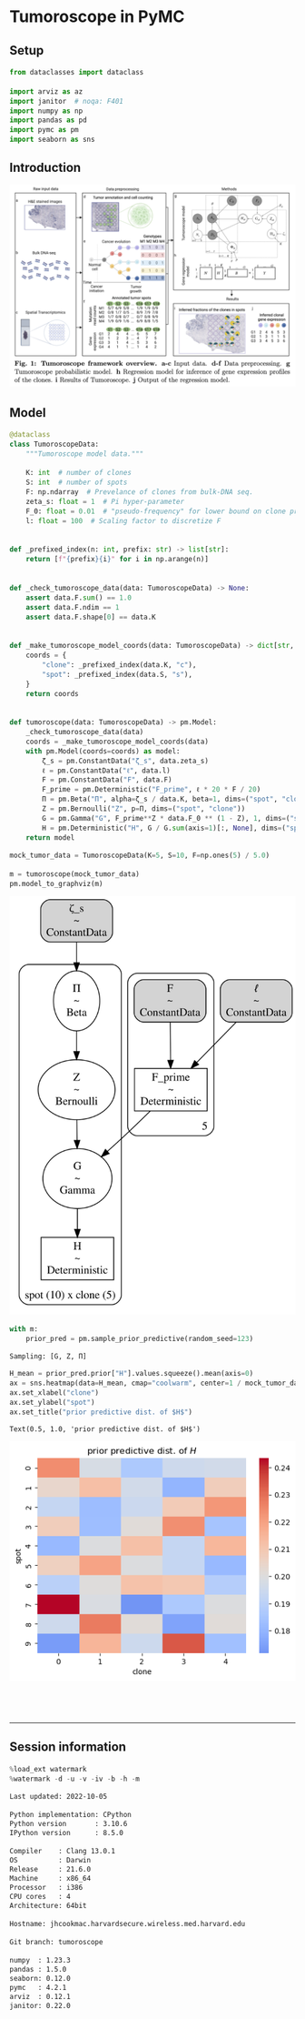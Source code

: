 # Tumoroscope in PyMC

## Setup


```python
from dataclasses import dataclass

import arviz as az
import janitor  # noqa: F401
import numpy as np
import pandas as pd
import pymc as pm
import seaborn as sns
```

## Introduction

![tumoroscope overview](tumoroscope-overview.png)

## Model


```python
@dataclass
class TumoroscopeData:
    """Tumoroscope model data."""

    K: int  # number of clones
    S: int  # number of spots
    F: np.ndarray  # Prevelance of clones from bulk-DNA seq.
    zeta_s: float = 1  # Pi hyper-parameter
    F_0: float = 0.01  # "pseudo-frequency" for lower bound on clone proportion
    l: float = 100  # Scaling factor to discretize F


def _prefixed_index(n: int, prefix: str) -> list[str]:
    return [f"{prefix}{i}" for i in np.arange(n)]


def _check_tumoroscope_data(data: TumoroscopeData) -> None:
    assert data.F.sum() == 1.0
    assert data.F.ndim == 1
    assert data.F.shape[0] == data.K


def _make_tumoroscope_model_coords(data: TumoroscopeData) -> dict[str, list[str]]:
    coords = {
        "clone": _prefixed_index(data.K, "c"),
        "spot": _prefixed_index(data.S, "s"),
    }
    return coords


def tumoroscope(data: TumoroscopeData) -> pm.Model:
    _check_tumoroscope_data(data)
    coords = _make_tumoroscope_model_coords(data)
    with pm.Model(coords=coords) as model:
        ζ_s = pm.ConstantData("ζ_s", data.zeta_s)
        ℓ = pm.ConstantData("ℓ", data.l)
        F = pm.ConstantData("F", data.F)
        F_prime = pm.Deterministic("F_prime", ℓ * 20 * F / 20)
        Π = pm.Beta("Π", alpha=ζ_s / data.K, beta=1, dims=("spot", "clone"))
        Z = pm.Bernoulli("Z", p=Π, dims=("spot", "clone"))
        G = pm.Gamma("G", F_prime**Z * data.F_0 ** (1 - Z), 1, dims=("spot", "clone"))
        H = pm.Deterministic("H", G / G.sum(axis=1)[:, None], dims=("spot", "clone"))
    return model
```


```python
mock_tumor_data = TumoroscopeData(K=5, S=10, F=np.ones(5) / 5.0)

m = tumoroscope(mock_tumor_data)
pm.model_to_graphviz(m)
```





![svg](tumoroscope_files/tumoroscope_7_0.svg)





```python
with m:
    prior_pred = pm.sample_prior_predictive(random_seed=123)
```

    Sampling: [G, Z, Π]



```python
H_mean = prior_pred.prior["H"].values.squeeze().mean(axis=0)
ax = sns.heatmap(data=H_mean, cmap="coolwarm", center=1 / mock_tumor_data.K)
ax.set_xlabel("clone")
ax.set_ylabel("spot")
ax.set_title("prior predictive dist. of $H$")
```




    Text(0.5, 1.0, 'prior predictive dist. of $H$')





![png](tumoroscope_files/tumoroscope_9_1.png)




```python

```


```python

```


```python

```


```python

```

---

## Session information


```python
%load_ext watermark
%watermark -d -u -v -iv -b -h -m
```

    Last updated: 2022-10-05

    Python implementation: CPython
    Python version       : 3.10.6
    IPython version      : 8.5.0

    Compiler    : Clang 13.0.1
    OS          : Darwin
    Release     : 21.6.0
    Machine     : x86_64
    Processor   : i386
    CPU cores   : 4
    Architecture: 64bit

    Hostname: jhcookmac.harvardsecure.wireless.med.harvard.edu

    Git branch: tumoroscope

    numpy  : 1.23.3
    pandas : 1.5.0
    seaborn: 0.12.0
    pymc   : 4.2.1
    arviz  : 0.12.1
    janitor: 0.22.0




```python

```
